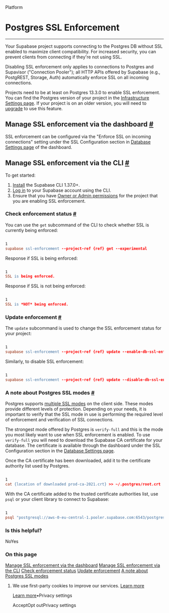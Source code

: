 Platform

# Postgres SSL Enforcement

* * *

Your Supabase project supports connecting to the Postgres DB without SSL enabled to maximize client compatibility. For increased security, you can prevent clients from connecting if they're not using SSL.

Disabling SSL enforcement only applies to connections to Postgres and Supavisor ("Connection Pooler"); all HTTP APIs offered by Supabase (e.g., PostgREST, Storage, Auth) automatically enforce SSL on all incoming connections.

Projects need to be at least on Postgres 13.3.0 to enable SSL enforcement. You can find the Postgres version of your project in the [Infrastructure Settings page](https://supabase.com/dashboard/project/_/settings/infrastructure). If your project is on an older version, you will need to
[upgrade](https://supabase.com/docs/guides/platform/migrating-and-upgrading-projects#upgrade-your-project) to use this feature.

## Manage SSL enforcement via the dashboard [\#](https://supabase.com/docs/guides/platform/ssl-enforcement\#manage-ssl-enforcement-via-the-dashboard)

SSL enforcement can be configured via the "Enforce SSL on incoming connections" setting under the SSL Configuration section in [Database Settings page](https://supabase.com/dashboard/project/_/settings/database) of the dashboard.

## Manage SSL enforcement via the CLI [\#](https://supabase.com/docs/guides/platform/ssl-enforcement\#manage-ssl-enforcement-via-the-cli)

To get started:

1. [Install](https://supabase.com/docs/guides/cli) the Supabase CLI 1.37.0+.
2. [Log in](https://supabase.com/docs/guides/getting-started/local-development#log-in-to-the-supabase-cli) to your Supabase account using the CLI.
3. Ensure that you have [Owner or Admin permissions](https://supabase.com/docs/guides/platform/access-control#manage-team-members) for the project that you are enabling SSL enforcement.

### Check enforcement status [\#](https://supabase.com/docs/guides/platform/ssl-enforcement\#check-enforcement-status)

You can use the `get` subcommand of the CLI to check whether SSL is currently being enforced:

```flex

1
supabase ssl-enforcement --project-ref {ref} get --experimental
```

Response if SSL is being enforced:

```flex

1
SSL is being enforced.
```

Response if SSL is not being enforced:

```flex

1
SSL is *NOT* being enforced.
```

### Update enforcement [\#](https://supabase.com/docs/guides/platform/ssl-enforcement\#update-enforcement)

The `update` subcommand is used to change the SSL enforcement status for your project:

```flex

1
supabase ssl-enforcement --project-ref {ref} update --enable-db-ssl-enforcement --experimental
```

Similarly, to disable SSL enforcement:

```flex

1
supabase ssl-enforcement --project-ref {ref} update --disable-db-ssl-enforcement --experimental
```

### A note about Postgres SSL modes [\#](https://supabase.com/docs/guides/platform/ssl-enforcement\#a-note-about-postgres-ssl-modes)

Postgres supports [multiple SSL modes](https://www.postgresql.org/docs/current/libpq-ssl.html#LIBPQ-SSL-PROTECTION) on the client side. These modes provide different levels of protection. Depending on your needs, it is important to verify that the SSL mode in use is performing the required level of enforcement and verification of SSL connections.

The strongest mode offered by Postgres is `verify-full` and this is the mode you most likely want to use when SSL enforcement is enabled. To use `verify-full` you will need to download the Supabase CA certificate for your database. The certificate is available through the dashboard under the SSL Configuration section in the [Database Settings page](https://supabase.com/dashboard/project/_/settings/database).

Once the CA certificate has been downloaded, add it to the certificate authority list used by Postgres.

```flex

1
cat {location of downloaded prod-ca-2021.crt} >> ~/.postgres/root.crt
```

With the CA certificate added to the trusted certificate authorities list, use `psql` or your client library to connect to Supabase:

```flex

1
psql "postgresql://aws-0-eu-central-1.pooler.supabase.com:6543/postgres?sslmode=verify-full" -U postgres.<user>
```

### Is this helpful?

NoYes

### On this page

[Manage SSL enforcement via the dashboard](https://supabase.com/docs/guides/platform/ssl-enforcement#manage-ssl-enforcement-via-the-dashboard) [Manage SSL enforcement via the CLI](https://supabase.com/docs/guides/platform/ssl-enforcement#manage-ssl-enforcement-via-the-cli) [Check enforcement status](https://supabase.com/docs/guides/platform/ssl-enforcement#check-enforcement-status) [Update enforcement](https://supabase.com/docs/guides/platform/ssl-enforcement#update-enforcement) [A note about Postgres SSL modes](https://supabase.com/docs/guides/platform/ssl-enforcement#a-note-about-postgres-ssl-modes)

1. We use first-party cookies to improve our services. [Learn more](https://supabase.com/privacy#8-cookies-and-similar-technologies-used-on-our-european-services)



   [Learn more](https://supabase.com/privacy#8-cookies-and-similar-technologies-used-on-our-european-services)•Privacy settings





   AcceptOpt outPrivacy settings